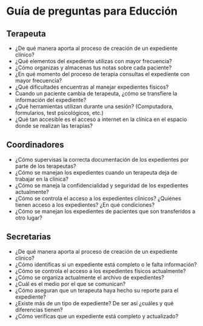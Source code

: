 <html>
<body>
    <h1>Guía de preguntas para Educción</h1>
    <h2>Terapeuta</h2>
    <ul>
        <li>¿De qué manera aporta al proceso de creación de un expediente clínico?</li>
        <li>¿Qué elementos del expediente utilizas con mayor frecuencia?</li>
        <li>¿Cómo organizas y almacenas tus notas sobre cada paciente?</li>
        <li>¿En qué momento del proceso de terapia consultas el expediente con mayor frecuencia?</li>
        <li>¿Qué dificultades encuentras al manejar expedientes físicos?</li>
        <li>Cuando un paciente cambia de terapeuta, ¿cómo se transfiere la información del expediente?</li>
        <li>¿Qué herramientas utilizan durante una sesión? (Computadora, formularios, test psicológicos, etc.)</li>
        <li>¿Qué tan accesible es el acceso a internet en la clínica en el espacio donde se realizan las terapias?</li>
    </ul>    
    <h2>Coordinadores</h2>
    <ul>
        <li>¿Cómo supervisas la correcta documentación de los expedientes por parte de los terapeutas?</li>
        <li>¿Cómo se manejan los expedientes cuando un terapeuta deja de trabajar en la clínica?</li>
        <li>¿Cómo se maneja la confidencialidad y seguridad de los expedientes actualmente?</li>
        <li>¿Cómo se controla el acceso a los expedientes clínicos? ¿Quiénes tienen acceso a los expedientes? ¿En qué condiciones?</li>
        <li>¿Cómo se manejan los expedientes de pacientes que son transferidos a otro lugar?</li>
    </ul>    
    <h2>Secretarias</h2>
    <ul>
        <li>¿De qué manera aporta al proceso de creación de un expediente clínico?</li>
        <li>¿Cómo identificas si un expediente está completo o le falta información?</li>
        <li>¿Cómo se controla el acceso a los expedientes físicos actualmente?</li>
        <li>¿Cómo se organiza actualmente el archivo de expedientes?</li>
        <li>¿Cuál es el medio por el que se comunican?</li>
        <li>¿Cómo aseguran que un terapeuta haya hecho su reporte para el expediente?</li>
        <li>¿Existe más de un tipo de expediente? De ser así ¿cuáles y qué diferencias tienen?</li>
        <li>¿Cómo verificas que un expediente está completo y actualizado?</li>
    </ul>
</body>
</html>
